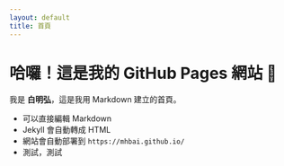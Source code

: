 ```yaml
---
layout: default
title: 首頁
---
```


# 哈囉！這是我的 GitHub Pages 網站 🎉

我是 **白明弘**，這是我用 Markdown 建立的首頁。

- 可以直接編輯 Markdown
- Jekyll 會自動轉成 HTML
- 網站會自動部署到 `https://mhbai.github.io/`
- 測試，測試
